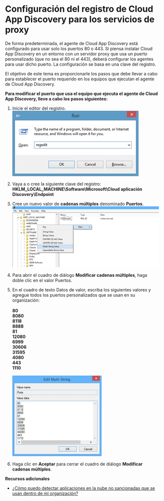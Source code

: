 <properties 
	pageTitle="Configuración del Registro de Cloud App Discovery para los servicios de proxy | Microsoft Azure" 
	description="El objetivo de este tema es proporcionarle los pasos que debe llevar a cabo para establecer el puerto requerido en los equipos que ejecutan el agente de Cloud App Discovery." 
	services="active-directory" 
	documentationCenter="" 
	authors="markusvi" 
	manager="stevenpo"/>

<tags 
	ms.service="active-directory" 
	ms.workload="identity" 
	ms.tgt_pltfrm="na" 
	ms.devlang="na" 
	ms.topic="article" 
	ms.date="01/05/2016" 
	ms.author="markusvi"/>

# Configuración del registro de Cloud App Discovery para los servicios de proxy

De forma predeterminada, el agente de Cloud App Discovery está configurado para usar solo los puertos 80 o 443. Si piensa instalar Cloud App Discovery en un entorno con un servidor proxy que usa un puerto personalizado (que no sea el 80 ni el 443), deberá configurar los agentes para usar dicho puerto. La configuración se basa en una clave del registro.


El objetivo de este tema es proporcionarle los pasos que debe llevar a cabo para establecer el puerto requerido en los equipos que ejecutan el agente de Cloud App Discovery.



**Para modificar el puerto que usa el equipo que ejecuta el agente de Cloud App Discovery, lleve a cabo los pasos siguientes:**


1. Inicie el editor del registro.<br>![Ejecute](./media/active-directory-cloudappdiscovery-registry-settings-for-proxy-services/proxy01.png)

2. Vaya a o cree la siguiente clave del registro:<br>**HKLM\_LOCAL\_MACHINE\\Software\\Microsoft\\Cloud aplicación Discovery\\Endpoint**

3. Cree un nuevo valor de **cadenas múltiples** denominado **Puertos**.![Nuevo](./media/active-directory-cloudappdiscovery-registry-settings-for-proxy-services/proxy02.png)

4. Para abrir el cuadro de diálogo **Modificar cadenas múltiples**, haga doble clic en el valor Puertos.


5. En el cuadro de texto Datos de valor, escriba los siguientes valores y agregue todos los puertos personalizados que se usan en su organización: <br><br> **80** <br> **8080** <br> **8118** <br> **8888** <br> **81** <br> **12080** <br> **6999** <br> **30606** <br> **31595** <br> **4080** <br> **443** <br> **1110** <br><br> ![Modificar cadenas múltiples](./media/active-directory-cloudappdiscovery-registry-settings-for-proxy-services/proxy03.png)

6. Haga clic en **Aceptar** para cerrar el cuadro de diálogo **Modificar cadenas múltiples**.



**Recursos adicionales**


* [¿Cómo puedo detectar aplicaciones en la nube no sancionadas que se usan dentro de mi organización?](active-directory-cloudappdiscovery-whatis.md) 

<!---HONumber=AcomDC_0107_2016-->